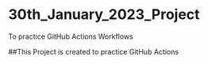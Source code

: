 # 30th_January_2023_Project
To practice GitHub Actions Workflows

##This Project is created to practice GitHub Actions
